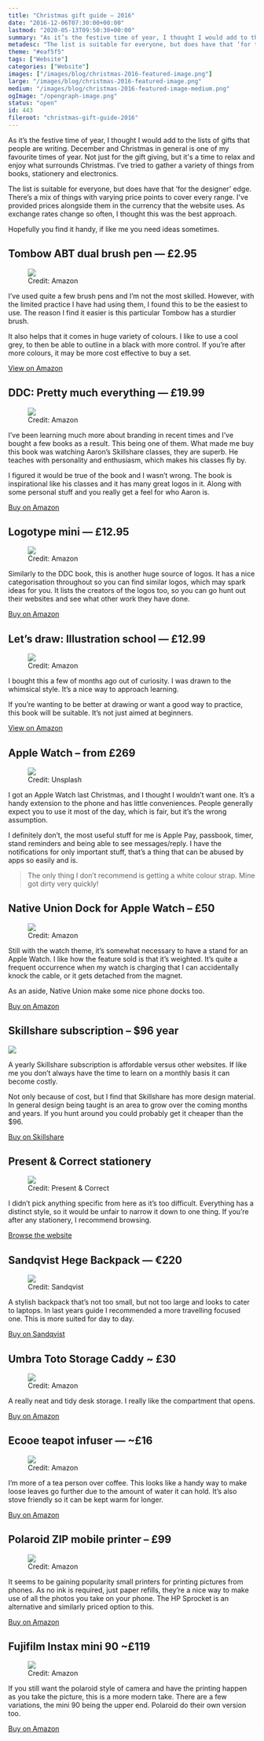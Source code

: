 ```yaml
---
title: "Christmas gift guide — 2016"
date: "2016-12-06T07:30:00+00:00"
lastmod: "2020-05-13T09:50:30+00:00"
summary: "As it’s the festive time of year, I thought I would add to the lists of gifts that people are writing. December and Christmas in general is one of my favourite times of year."
metadesc: "The list is suitable for everyone, but does have that ‘for the designer’ edge. There’s a mix of things with varying price points to cover every range."
theme: "#eaf5f5"
tags: ["Website"]
categories: ["Website"]
images: ["/images/blog/christmas-2016-featured-image.png"]
large: "/images/blog/christmas-2016-featured-image.png"
medium: "/images/blog/christmas-2016-featured-image-medium.png"
ogImage: "/opengraph-image.png"
status: "open"
id: 443
fileroot: "christmas-gift-guide-2016"
---
```


As it’s the festive time of year, I thought I would add to the lists of gifts that people are writing. December and Christmas in general is one of my favourite times of year. Not just for the gift giving, but it's a time to relax and enjoy what surrounds Christmas. I’ve tried to gather a variety of things  from books, stationery and electronics.

The list is suitable for everyone, but does have that ‘for the designer’ edge. There’s a mix of things with varying price points to cover every range. I've provided prices alongside them in the currency that the website uses. As exchange rates change so often, I thought this was the best approach.

Hopefully you find it handy, if like me you need ideas sometimes.

## Tombow ABT dual brush pen — £2.95

<figure>
<Image src="/images/blog/tombow@2x.png" width={832} height={626} />
<figcaption>
Credit: Amazon
</figcaption>
</figure>

I’ve used quite a few brush pens and I’m not the most skilled. However, with the limited practice I have had using them, I found this to be the easiest to use. The reason I find it easier is this particular Tombow has a sturdier brush.

It also helps that it comes in huge variety of colours. I like to use a cool grey, to then be able to outline in a black with more control. If you’re after more colours, it may be more cost effective to buy a set.

[View on Amazon](https://www.amazon.co.uk/Tombow-ABT-Dual-Brush-Pen/dp/B005D6Q9VK/ref=sr_1_1?ie=UTF8&qid=1477142144&sr=8-1&keywords=tombow+brush+pen)

## DDC: Pretty much everything — £19.99

<figure>
<Image src="/images/blog/ddc@2x.jpg" width={832} height={626} />
<figcaption>
Credit: Amazon
</figcaption>
</figure>

I’ve been learning much more about branding in recent times and I’ve bought a few books as a result. This being one of them. What made me buy this book was watching Aaron’s Skillshare classes, they are superb. He teaches with personality and enthusiasm, which makes his classes fly by.

I figured it would be true of the book and I wasn’t wrong. The book is inspirational like his classes and it has many great logos in it. Along with some personal stuff and you really get a feel for who Aaron is.

[Buy on Amazon](https://www.amazon.co.uk/Draplin-Design-Co-Pretty-Everything-ebook/dp/B01DYIRDJK/ref=sr_1_1?ie=UTF8&qid=1477142541&sr=8-1&keywords=aaron+james+draplin)

## Logotype mini — £12.95

<figure>
<Image src="/images/blog/logotype@2x.jpg" width={832} height={626} />
<figcaption>
Credit: Amazon
</figcaption>
</figure>

Similarly to the DDC book, this is another huge source of logos. It has a nice categorisation throughout so you can find similar logos, which may spark ideas for you. It lists the creators of the logos too, so you can go hunt out their websites and see what other work they have done.

[Buy on Amazon](https://www.amazon.co.uk/dp/1780678576/ref=wl_it_dp_o_pC_nS_ttl?_encoding=UTF8&colid=3L1SY1AYVALIZ&coliid=IXK798N3X5N92)

## Let’s draw: Illustration school — £12.99

<figure>
<Image src="/images/blog/lets-draw@2x.jpg" width={832} height={626} />
<figcaption>
Credit: Amazon
</figcaption>
</figure>

I bought this a few of months ago out of curiosity. I was drawn to the whimsical style. It’s a nice way to approach learning.

If you’re wanting to be better at drawing or want a good way to practice, this book will be suitable. It’s not just aimed at beginners.

[View on Amazon](https://www.amazon.co.uk/Illustration-School-sketchpad-Sketchbook-Creatures/dp/1592539769/ref=sr_1_1?ie=UTF8&qid=1477141892&sr=8-1&keywords=illustration+school+lets+draw)

## Apple Watch – from £269

<figure>
<Image src="/images/blog/apple-watch@2x.jpg" width={832} height={626} />
<figcaption>
Credit: Unsplash
</figcaption>
</figure>

I got an Apple Watch last Christmas, and I thought I wouldn’t want one. It’s a handy extension to the phone and has little conveniences. People generally expect you to use it most of the day, which is fair, but it’s the wrong assumption.

I definitely don’t, the most useful stuff for me is Apple Pay, passbook, timer, stand reminders and being able to see messages/reply. I have the notifications for only important stuff, that’s a thing that can be abused by apps so easily and is.

> The only thing I don’t recommend is getting a white colour strap. Mine got dirty very quickly!

## Native Union Dock for Apple Watch – £50

<figure>
<Image src="/images/blog/watch-dock@2x.jpg" width={832} height={626} />
<figcaption>
Credit: Amazon
</figcaption>
</figure>


Still with the watch theme, it’s somewhat necessary to have a stand for an Apple Watch. I like how the feature sold is that it’s weighted. It’s quite a frequent occurrence when my watch is charging that I can accidentally knock the cable, or it gets detached from the magnet.

As an aside, Native Union make some nice phone docks too.

[Buy on Amazon](https://www.amazon.co.uk/Native-Union-DOCK-Apple-Watch-Slate/dp/B016CIW2CM?tag=mwgenius-21&SubscriptionId=AKIAID2HUF7VPZYSVYFQ&linkCode=xm2&camp=2025&creative=165953&creativeASIN=B016CIW2CM&ascsubtag=-1&th=1)

## Skillshare subscription – $96 year
<div className="article-image">
  <Image src="/images/blog/skillshare@2x.png" width={832} height={626} />
</div>

A yearly Skillshare subscription is affordable versus other websites. If like me you don’t always have the time to learn on a monthly basis it can become costly.

Not only because of cost, but I find that Skillshare has more design material. In general design being taught is an area to grow over the coming months and years. If you hunt around you could probably get it cheaper than the $96.

[Buy on Skillshare](https://www.skillshare.com/premium)

## Present & Correct stationery
<figure>
<Image src="/images/blog/present-correct@2x.jpg" width={832} height={626} />
<figcaption>
Credit: Present & Correct
</figcaption>
</figure>

I didn’t pick anything specific from here as it’s too difficult. Everything has a distinct style, so it would be unfair to narrow it down to one thing. If you’re after any stationery, I recommend browsing.

[Browse the website](http://www.presentandcorrect.com/collections/write)

## Sandqvist Hege Backpack — €220

<figure>
<Image src="/images/blog/sandqvist@2x.jpg" width={832} height={626} />
<figcaption>
Credit: Sandqvist
</figcaption>
</figure>


A stylish backpack that’s not too small, but not too large and looks to cater to laptops. In last years guide I recommended a more travelling focused one. This is more suited for day to day.

[Buy on Sandqvist](https://www.sandqvist.net/shop/hege-black)

## Umbra Toto Storage Caddy ~ £30

<figure>
<Image src="/images/blog/umbra-caddy@2x.jpg" width={832} height={626} />
<figcaption>
Credit: Amazon
</figcaption>
</figure>

A really neat and tidy desk storage. I really like the compartment that opens.

[Buy on Amazon](https://www.amazon.co.uk/Umbra-290239-048-Toto-Black-Walnut/dp/B01I58TH84/ref=sr_1_3?ie=UTF8&qid=1480934677&sr=8-3&keywords=Umbra+Toto+Storage)

## Ecooe teapot infuser — ~£16

<figure>
<Image src="/images/blog/ecooe@2x.jpg" width={832} height={626} />
<figcaption>
Credit: Amazon
</figcaption>
</figure>

I’m more of a tea person over coffee. This looks like a handy way to make loose leaves go further due to the amount of water it can hold. It’s also stove friendly so it can be kept warm for longer.

[Buy on Amazon](https://www.amazon.co.uk/Ecooe-Stainless-Infuser-Teapots-Stovetop/dp/B01DLIPISQ/ref=sr_1_fkmr0_2?ie=UTF8&qid=1478008007&sr=8-2-fkmr0&keywords=Ecooe+Glass+Teapot+24+Oz+Loose+Leaf+Tea+Maker+With+Stainless+Steel+Infuser+Stovetop+Safe+Tea+Kettle)

## Polaroid ZIP mobile printer – £99

<figure>
<Image src="/images/blog/polaroid@2x.jpg" width={832} height={626} />
<figcaption>
Credit: Amazon
</figcaption>
</figure>

It seems to be gaining popularity small printers for printing pictures from phones. As no ink is required, just paper refills, they’re a nice way to make use of all the photos you take on your phone. The HP Sprocket is an alternative and similarly priced option to this.

[Buy on Amazon](https://www.amazon.co.uk/Polaroid-Mobile-Printer-Printing-Technology/dp/B00TE8XKIS/ref=sr_1_4?s=electronics&ie=UTF8&qid=1480753318&sr=1-4)

## Fujifilm Instax mini 90 ~£119

<figure>
<Image src="/images/blog/instax@2x.jpg" width={832} height={626} />
<figcaption>
Credit: Amazon
</figcaption>
</figure>

If you still want the polaroid style of camera and have the printing happen as you take the picture, this is a more modern take. There are a few variations, the mini 90 being the upper end. Polaroid do their own version too.

[Buy on Amazon](https://www.amazon.co.uk/Instax-Mini-90-Camera-Shots/dp/B012CDT756/ref=sr_1_5?s=electronics&ie=UTF8&qid=1480931626&sr=1-5&keywords=instax+mini+90)
